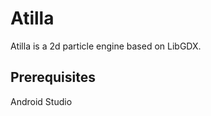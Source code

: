 Atilla
=======
Atilla is a 2d particle engine based on LibGDX.

Prerequisites
--------------
Android Studio



